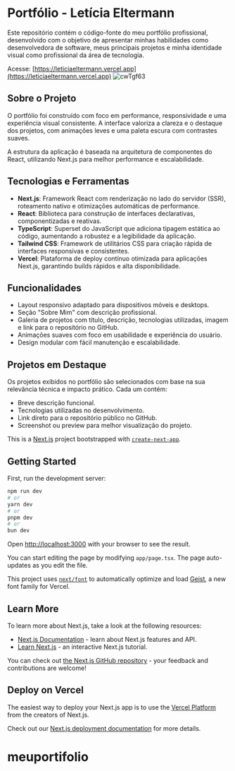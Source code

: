 # Portfólio - Letícia Eltermann

Este repositório contém o código-fonte do meu portfólio profissional, desenvolvido com o objetivo de apresentar minhas habilidades como desenvolvedora de software, meus principais projetos e minha identidade visual como profissional da área de tecnologia.

Acesse: [https://leticiaeltermann.vercel.app](https://leticiaeltermann.vercel.app)
![cwTgf63](https://github.com/user-attachments/assets/72443f51-4d1d-48ff-81ce-80badd198cd2)


## Sobre o Projeto

O portfólio foi construído com foco em performance, responsividade e uma experiência visual consistente. A interface valoriza a clareza e o destaque dos projetos, com animações leves e uma paleta escura com contrastes suaves.

A estrutura da aplicação é baseada na arquitetura de componentes do React, utilizando Next.js para melhor performance e escalabilidade.

## Tecnologias e Ferramentas

- **Next.js**: Framework React com renderização no lado do servidor (SSR), roteamento nativo e otimizações automáticas de performance.
- **React**: Biblioteca para construção de interfaces declarativas, componentizadas e reativas.
- **TypeScript**: Superset do JavaScript que adiciona tipagem estática ao código, aumentando a robustez e a legibilidade da aplicação.
- **Tailwind CSS**: Framework de utilitários CSS para criação rápida de interfaces responsivas e consistentes.
- **Vercel**: Plataforma de deploy contínuo otimizada para aplicações Next.js, garantindo builds rápidos e alta disponibilidade.

## Funcionalidades

- Layout responsivo adaptado para dispositivos móveis e desktops.
- Seção "Sobre Mim" com descrição profissional.
- Galeria de projetos com título, descrição, tecnologias utilizadas, imagem e link para o repositório no GitHub.
- Animações suaves com foco em usabilidade e experiência do usuário.
- Design modular com fácil manutenção e escalabilidade.

## Projetos em Destaque

Os projetos exibidos no portfólio são selecionados com base na sua relevância técnica e impacto prático. Cada um contém:

- Breve descrição funcional.
- Tecnologias utilizadas no desenvolvimento.
- Link direto para o repositório público no GitHub.
- Screenshot ou preview para melhor visualização do projeto.



This is a [Next.js](https://nextjs.org) project bootstrapped with [`create-next-app`](https://nextjs.org/docs/app/api-reference/cli/create-next-app).

## Getting Started

First, run the development server:

```bash
npm run dev
# or
yarn dev
# or
pnpm dev
# or
bun dev
```

Open [http://localhost:3000](http://localhost:3000) with your browser to see the result.

You can start editing the page by modifying `app/page.tsx`. The page auto-updates as you edit the file.

This project uses [`next/font`](https://nextjs.org/docs/app/building-your-application/optimizing/fonts) to automatically optimize and load [Geist](https://vercel.com/font), a new font family for Vercel.

## Learn More

To learn more about Next.js, take a look at the following resources:

- [Next.js Documentation](https://nextjs.org/docs) - learn about Next.js features and API.
- [Learn Next.js](https://nextjs.org/learn) - an interactive Next.js tutorial.

You can check out [the Next.js GitHub repository](https://github.com/vercel/next.js) - your feedback and contributions are welcome!

## Deploy on Vercel

The easiest way to deploy your Next.js app is to use the [Vercel Platform](https://vercel.com/new?utm_medium=default-template&filter=next.js&utm_source=create-next-app&utm_campaign=create-next-app-readme) from the creators of Next.js.

Check out our [Next.js deployment documentation](https://nextjs.org/docs/app/building-your-application/deploying) for more details.
# meuportifolio
